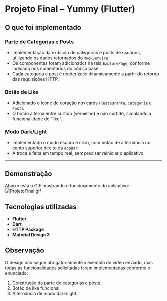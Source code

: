 # Projeto Final – Yummy (Flutter)

## O que foi implementado

### Parte de Categorias e Posts
- Implementação da exibição de categorias e posts de usuários, utilizando os dados retornados do `MockService`.
- Os componentes foram adicionados na tela `ExplorePage`, conforme indicado nos comentários do código base.
- Cada categoria e post é renderizado dinamicamente a partir do retorno das requisições HTTP.

### Botão de Like
- Adicionado o ícone de coração nos cards (`Restaurante`, `Categoria` e `Post`).
- O botão alterna entre curtido (vermelho) e não curtido, simulando a funcionalidade de “like”.

### Modo Dark/Light
- Implementado o modo escuro e claro, com botão de alternância no canto superior direito da `AppBar`.
- A troca é feita em tempo real, sem precisar reiniciar o aplicativo.

---

## Demonstração

Abaixo está o GIF mostrando o funcionamento do aplicativo:
![ProjetoFinal.gif](docs%2FProjetoFinal.gif)

## Tecnologias utilizadas
- **Flutter**
- **Dart**
- **HTTP Package**
- **Material Design 3**

## Observação
O design não segue obrigatoriamente o exemplo do vídeo enviado, 
mas todas as funcionalidades solicitadas foram implementadas conforme o enunciado:
1. Construção da parte de categorias e posts.
2. Botão de like funcional.
3. Alternância de modo dark/light.


